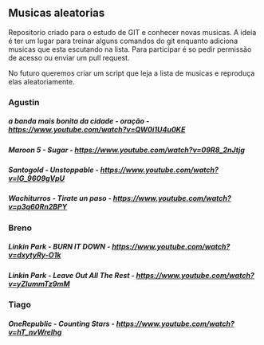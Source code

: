 ## Musicas aleatorias

Repositorio criado para o estudo de GIT e conhecer novas musicas.
A ideia é ter um lugar para treinar alguns comandos do git enquanto adiciona musicas que esta escutando na lista. 
Para participar é so pedir permissão de acesso ou enviar um pull request.

No futuro queremos criar um script que leja a lista de musicas e reproduça elas aleatoriamente.

### Agustin

##### a banda mais bonita da cidade - oração - https://www.youtube.com/watch?v=QW0i1U4u0KE
##### Maroon 5 - Sugar - https://www.youtube.com/watch?v=09R8_2nJtjg
##### Santogold - Unstoppable - https://www.youtube.com/watch?v=IG_9609gVpU
##### Wachiturros - Tirate un paso - https://www.youtube.com/watch?v=p3q60Rn2BPY

### Breno
##### Linkin Park - BURN IT DOWN - https://www.youtube.com/watch?v=dxytyRy-O1k
##### Linkin Park - Leave Out All The Rest - https://www.youtube.com/watch?v=yZIummTz9mM

### Tiago
##### OneRepublic - Counting Stars - https://www.youtube.com/watch?v=hT_nvWreIhg
